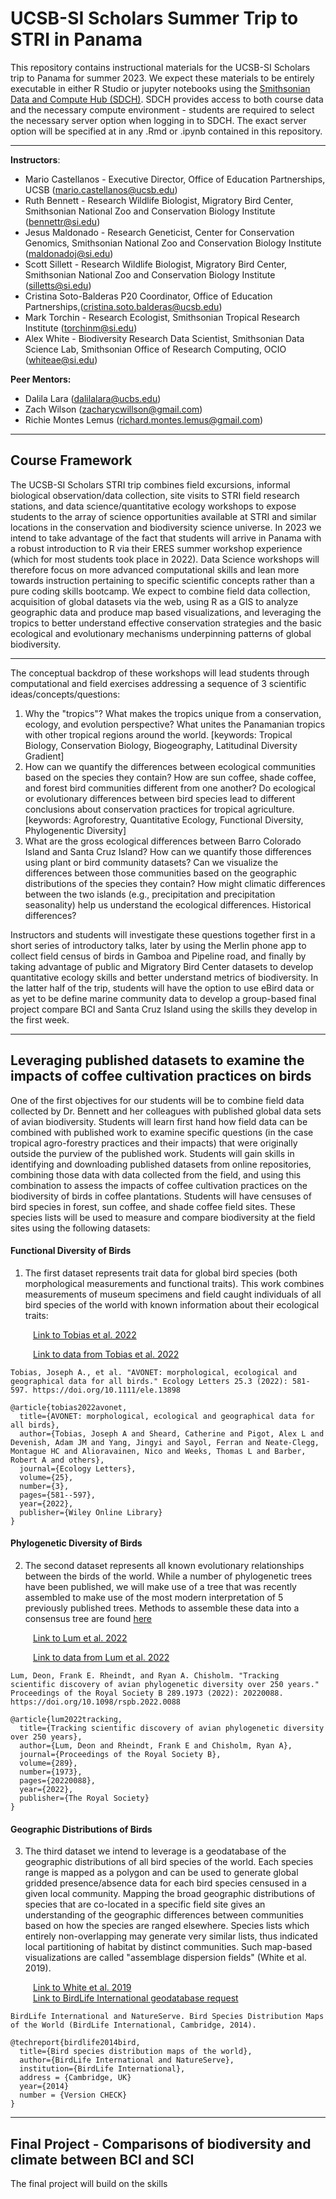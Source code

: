 # UCSB-SI Scholars Summer Trip to STRI in Panama

This repository contains instructional materials for the UCSB-SI Scholars trip to Panama for summer 2023. We expect these materials to be entirely executable in either R Studio or jupyter notebooks using the [Smithsonian Data and Compute Hub (SDCH)](https://smithsonian.2i2c.cloud/). SDCH provides access to both course data and the necessary compute environment - students are required to select the necessary server option when logging in to SDCH. The exact server option will be specified at in any .Rmd or .ipynb contained in this repository. 

--------

**Instructors**:
* Mario Castellanos - Executive Director, Office of Education Partnerships, UCSB (mario.castellanos@ucsb.edu)
* Ruth Bennett - Research Wildlife Biologist, Migratory Bird Center, Smithsonian National Zoo and Conservation Biology Institute (bennettr@si.edu)
* Jesus Maldonado - Research Geneticist, Center for Conservation Genomics, Smithsonian National Zoo and Conservation Biology Institute (maldonadoj@si.edu)
* Scott Sillett - Research Wildlife Biologist, Migratory Bird Center, Smithsonian National Zoo and Conservation Biology Institute (silletts@si.edu)
* Cristina Soto-Balderas P20 Coordinator, Office of Education Partnerships,(cristina.soto.balderas@ucsb.edu)
* Mark Torchin - Research Ecologist, Smithsonian Tropical Research Institute (torchinm@si.edu)
* Alex White - Biodiversity Research Data Scientist, Smithsonian Data Science Lab, Smithsonian Office of Research Computing, OCIO (whiteae@si.edu)

**Peer Mentors:**
* Dalila Lara (dalilalara@ucbs.edu)
* Zach Wilson (zacharycwillson@gmail.com)
* Richie Montes Lemus (richard.montes.lemus@gmail.com)

--------

## Course Framework

The UCSB-SI Scholars STRI trip combines field excursions, informal biological observation/data collection, site visits to STRI field research stations, and data science/quantitative ecology workshops to expose students to the array of science opportunities available at STRI and similar locations in the conservation and biodiversity science universe. In 2023 we intend to take advantage of the fact that students will arrive in Panama with a robust introduction to R via their ERES summer workshop experience (which for most students took place in 2022). Data Science workshops will therefore focus on more advanced computational skills and lean more towards instruction pertaining to specific scientific concepts rather than a pure coding skills bootcamp. We expect to combine field data collection, acquisition of global datasets via the web, using R as a GIS to analyze geographic data and produce map based visualizations, and leveraging the tropics to better understand effective conservation strategies and the basic ecological and evolutionary mechanisms underpinning patterns of global biodiversity. 

--------

The conceptual backdrop of these workshops will lead students through computational and field exercises addressing a sequence of 3 scientific ideas/concepts/questions:

1. Why the "tropics"? What makes the tropics unique from a conservation, ecology, and evolution perspective? What unites the Panamanian tropics with other tropical regions around the world. [keywords: Tropical Biology, Conservation Biology, Biogeography, Latitudinal Diversity Gradient]
2. How can we quantify the differences between ecological communities based on the species they contain? How are sun coffee, shade coffee, and forest bird communities different from one another? Do ecological or evolutionary differences between bird species lead to different conclusions about conservation practices for tropical agriculture. [keywords: Agroforestry, Quantitative Ecology, Functional Diversity, Phylogenentic Diversity]
3. What are the gross ecological differences between Barro Colorado Island and Santa Cruz Island? How can we quantify those differences using plant or bird community datasets? Can we visualize the differences between those communities based on the geographic distributions of the species they contain? How might climatic differences between the two islands (e.g., precipitation and precipitation seasonality) help us understand the ecological differences. Historical differences?

Instructors and students will investigate these questions together first in a short series of introductory talks, later by using the Merlin phone app to collect field census of birds in Gamboa and Pipeline road, and finally by taking advantage of public and Migratory Bird Center datasets to develop quantitative ecology skills and better understand metrics of biodiversity. In the latter half of the trip, students will have the option to use eBird data or as yet to be define marine community data to develop a group-based final project compare BCI and Santa Cruz Island using the skills they develop in the first week. 

------------
## Leveraging published datasets to examine the impacts of coffee cultivation practices on birds

One of the first objectives for our students will be to combine field data collected by Dr. Bennett and her colleagues with published global data sets of avian biodiversity. Students will learn first hand how field data can be combined with published work to examine specific questions (in the case tropical agro-forestry practices and their impacts) that were originally outside the purview of the published work. Students will gain skills in identifying and downloading published datasets from online repositories, combining those data with data collected from the field, and using this combination to assess the impacts of coffee cultivation practices on the biodiversity of birds in coffee plantations. Students will have censuses of bird species in forest, sun coffee, and shade coffee field sites. These species lists will be used to measure and compare biodiversity at the field sites using the following datasets: 

#### Functional Diversity of Birds
1. The first dataset represents trait data for global bird species (both morphological measurements and functional traits). This work combines measurements of museum specimens and field caught individuals of all bird species of the world with known information about their ecological traits:

&emsp; &emsp; [Link to Tobias et al. 2022](https://onlinelibrary.wiley.com/doi/full/10.1111/ele.13898)  

&emsp; &emsp; [Link to data from Tobias et al. 2022](https://figshare.com/s/b990722d72a26b5bfead)

```
Tobias, Joseph A., et al. "AVONET: morphological, ecological and geographical data for all birds." Ecology Letters 25.3 (2022): 581-597. https://doi.org/10.1111/ele.13898

@article{tobias2022avonet,
  title={AVONET: morphological, ecological and geographical data for all birds},
  author={Tobias, Joseph A and Sheard, Catherine and Pigot, Alex L and Devenish, Adam JM and Yang, Jingyi and Sayol, Ferran and Neate-Clegg, Montague HC and Alioravainen, Nico and Weeks, Thomas L and Barber, Robert A and others},
  journal={Ecology Letters},
  volume={25},
  number={3},
  pages={581--597},
  year={2022},
  publisher={Wiley Online Library}
}
```

#### Phylogenetic Diversity of Birds
2. The second dataset represents all known evolutionary relationships between the birds of the world. While a number of phylogenetic trees have been published, we will make use of a tree that was recently assembled to make use of the most modern interpretation of 5 previously published trees. Methods to assemble these data into a consensus tree are found [here](http://blog.phytools.org/2016/04/consensus-methods-and-computing-average.html)

&emsp; &emsp; [Link to Lum et al. 2022](https://royalsocietypublishing.org/doi/10.1098/rspb.2022.0088)  

&emsp; &emsp; [Link to data from Lum et al. 2022](https://doi.org/10.6084/m9.figshare.c.5923562.v1)  

```
Lum, Deon, Frank E. Rheindt, and Ryan A. Chisholm. "Tracking scientific discovery of avian phylogenetic diversity over 250 years." Proceedings of the Royal Society B 289.1973 (2022): 20220088. https://doi.org/10.1098/rspb.2022.0088

@article{lum2022tracking,
  title={Tracking scientific discovery of avian phylogenetic diversity over 250 years},
  author={Lum, Deon and Rheindt, Frank E and Chisholm, Ryan A},
  journal={Proceedings of the Royal Society B},
  volume={289},
  number={1973},
  pages={20220088},
  year={2022},
  publisher={The Royal Society}
}
```
#### Geographic Distributions of Birds
3. The third dataset we intend to leverage is a geodatabase of the geographic distributions of all bird species of the world. Each species range is mapped as a polygon and can be used to generate global gridded presence/absence data for each bird species censused in a given local community. Mapping the broad geographic distributions of species that are co-located in a specific field site gives an understanding of the geographic differences between communities based on how the species are ranged elsewhere. Species lists which entirely non-overlapping may generate very similar lists, thus indicated local partitioning of habitat by distinct communities. Such map-based visualizations are called "assemblage dispersion fields" (White et al. 2019).     

&emsp; &emsp; [Link to White et al. 2019](https://www.nature.com/articles/s41467-019-10253-6)   
&emsp; &emsp; [Link to BirdLife International geodatabase request](http://datazone.birdlife.org/species/requestdis)  

```
BirdLife International and NatureServe. Bird Species Distribution Maps of the World (BirdLife International, Cambridge, 2014).

@techreport{birdlife2014bird,
  title={Bird species distribution maps of the world},
  author={BirdLife International and NatureServe},
  institution={BirdLife International},
  address = {Cambridge, UK}
  year={2014}
  number = {Version CHECK}
}
```
----------
## Final Project - Comparisons of biodiversity and climate between BCI and SCI

The final project will build on the skills 



